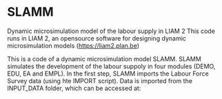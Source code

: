 # SLAMM
Dynamic microsimulation model of the labour supply in LIAM 2
This code runs in LIAM 2, an opensource software for designing dynamic microsimulation models (https://liam2.plan.be)

This is a code of a dynamic microsimulation model SLAMM. SLAMM simulates the development of the labour suppoly in four modules (DEMO, EDU, EA and EMPL). 
In the first step, SLAMM imports the Labour Force Survey data (using hte IMPORT script).
Data is imported from the INPUT_DATA folder, which can be accessed at: 
